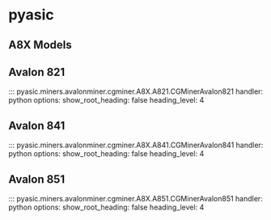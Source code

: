 # pyasic
## A8X Models

## Avalon 821
::: pyasic.miners.avalonminer.cgminer.A8X.A821.CGMinerAvalon821
    handler: python
    options:
        show_root_heading: false
        heading_level: 4

## Avalon 841
::: pyasic.miners.avalonminer.cgminer.A8X.A841.CGMinerAvalon841
    handler: python
    options:
        show_root_heading: false
        heading_level: 4

## Avalon 851
::: pyasic.miners.avalonminer.cgminer.A8X.A851.CGMinerAvalon851
    handler: python
    options:
        show_root_heading: false
        heading_level: 4

